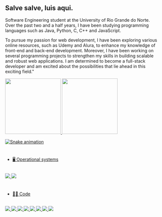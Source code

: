 ## Salve salve, luis aqui.

 Software Engineering student at the University of Rio Grande do Norte. Over the past two and a half years, I have been studying programming languages such as Java, Python, C, C++ and JavaScript.

  To pursue my passion for web development, I have been exploring various online resources, such as Udemy and Alura, to enhance my knowledge of front-end and back-end development. Moreover, I have been working on several programming projects to strengthen my skills in building scalable and robust web applications. I am determined to become a full-stack developer and am excited about the possibilities that lie ahead in this exciting field."

<div>
  <a href=https://beacons.ai/luiseduardofc1500>
  <img height ="180em" src = "https://github-readme-stats.vercel.app/api?username=luiseduardofc1500&&show_icons=true&theme=dark&icon_color=bb2acf&text_color=daf7dc&bg_color=151515">

  <img height ="180em" src = "https://github-readme-stats.vercel.app/api/top-langs/?username=anuraghazra&layout=compact&theme=dark">
</div>   
 
 
  ![Snake animation](https://github.com/luiseduardofc1500/luiseduardofc1500/blob/output/github-contribution-grid-snake.svg)
 
  <h1></h1>
  
- 🖥️ Operational systems
<div style="display: inline_block"><br>
 <img src="https://img.shields.io/badge/mac%20os-111111?style=for-the-badge&logo=apple&logoColor=white">
 <img src="https://img.shields.io/badge/Linux-111111?style=for-the-badge&logo=linux&logoColor=white">
</div>
  
  <h1></h1>
  
   
  
- 👨‍💻 Code
 <div style="display: inline_block"><br>
  <img src="https://img.shields.io/badge/Python-111111?style=for-the-badge&logo=python&logoColor=white">
  <img src="https://img.shields.io/badge/HTML5-111111?style=for-the-badge&logo=html5&logoColor=white">
  <img src="https://img.shields.io/badge/CSS3-111111?style=for-the-badge&logo=css3&logoColor=white">
  <img src="https://img.shields.io/badge/Javascript-111111?style=for-the-badge&logo=javascript&logoColor=white">
  <img src="https://img.shields.io/badge/typescript-111111?style=for-the-badge&logo=typescript&logoColor=white">
  <img src="https://img.shields.io/badge/C-111111?style=for-the-badge&logo=c&logoColor=white">
  <img src="https://img.shields.io/badge/C++-111111?style=for-the-badge&logo=c%2B%2B&logoColor=white">
  <img src="https://img.shields.io/badge/Java-111111?style=for-the-badge&logo=openjdk&logoColor=white">
</div>
  
  
 
 
